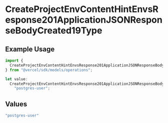 # CreateProjectEnvContentHintEnvsResponse201ApplicationJSONResponseBodyCreated19Type

## Example Usage

```typescript
import {
  CreateProjectEnvContentHintEnvsResponse201ApplicationJSONResponseBodyCreated19Type,
} from "@vercel/sdk/models/operations";

let value:
  CreateProjectEnvContentHintEnvsResponse201ApplicationJSONResponseBodyCreated19Type =
    "postgres-user";
```

## Values

```typescript
"postgres-user"
```